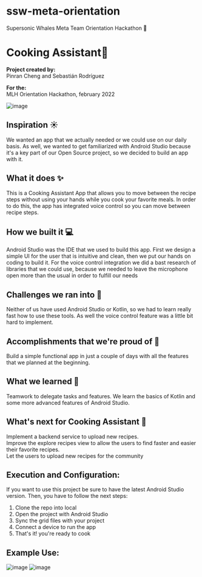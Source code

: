 # ssw-meta-orientation 
Supersonic Whales Meta Team Orientation Hackathon 🐳

# Cooking Assistant🍳

**Project created by:**<br />
Pinran Cheng and Sebastián Rodríguez<br />

**For the:**<br />
MLH Orientation Hackathon, february 2022<br />


![image](https://user-images.githubusercontent.com/71797690/152580853-8b61ec83-a736-4df2-9f51-8bdd8d5f7945.png)
## Inspiration ☀️
We wanted an app that we actually needed or we could use on our daily basis. As well, we wanted to get familiarized with Android Studio because it's a key part of our Open Source project, so we decided to build an app with it.
## What it does ✨
This is a Cooking Assistant App that allows you to  move between the recipe steps without using your hands while you cook your favorite meals. In order to do this, the app has integrated voice control so you can move between recipe steps.
## How we built it 💻
Android Studio was the IDE that we used to build this app. First we design a simple UI for the user that is intuitive and clean, then we put our hands on coding to build it. For the voice control integration we did a bast research of libraries that we could use, because we needed to leave the microphone open more than the usual in order to fulfill our needs
## Challenges we ran into 🐢
Neither of us have used Android Studio or Kotlin, so we had to learn really fast how to use these tools. As well the voice control feature was a little bit hard to implement.
## Accomplishments that we're proud of 🥳
Build a simple functional app in just a couple of days with all the features that we planned at the beginning.
## What we learned 🌱
Teamwork to delegate tasks and features.
We learn the basics of Kotlin and some more advanced features of Android Studio.
## What's next for Cooking Assistant 🚀
Implement a backend service to upload new recipes.<br />
Improve the explore recipes view to allow the users to find faster and easier their favorite recipes.<br />
Let the users to upload new recipes for the community<br />


##  Execution and Configuration:
If you want to use this project be sure to have the latest Android Studio version. Then, you have to follow the next steps:<br />
1. Clone the repo into local<br />
2. Open the project with Android Studio<br />
3. Sync the grid files with your project<br />
4. Connect a device to run the app<br />
5. That's it! you're ready to cook<br />


##  Example Use:
![image](https://user-images.githubusercontent.com/71797690/152580485-c2c2fc9d-510c-43cb-8ad7-656ef610e6cb.jpg) ![image](https://user-images.githubusercontent.com/71797690/152582302-1399797d-6a74-43c0-818b-3194a9283bea.jpg) 
